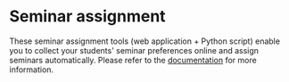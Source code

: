 # Seminar assignment

These seminar assignment tools (web application + Python script) enable you to collect your students' seminar preferences online and assign seminars automatically.
Please refer to the [documentation](documentation) for more information.
